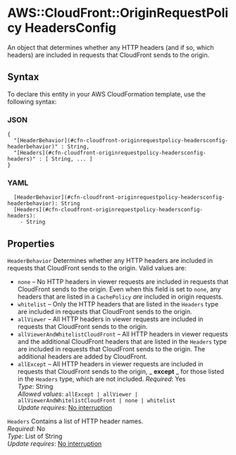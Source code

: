 # AWS::CloudFront::OriginRequestPolicy HeadersConfig<a name="aws-properties-cloudfront-originrequestpolicy-headersconfig"></a>

An object that determines whether any HTTP headers \(and if so, which headers\) are included in requests that CloudFront sends to the origin\.

## Syntax<a name="aws-properties-cloudfront-originrequestpolicy-headersconfig-syntax"></a>

To declare this entity in your AWS CloudFormation template, use the following syntax:

### JSON<a name="aws-properties-cloudfront-originrequestpolicy-headersconfig-syntax.json"></a>

```
{
  "[HeaderBehavior](#cfn-cloudfront-originrequestpolicy-headersconfig-headerbehavior)" : String,
  "[Headers](#cfn-cloudfront-originrequestpolicy-headersconfig-headers)" : [ String, ... ]
}
```

### YAML<a name="aws-properties-cloudfront-originrequestpolicy-headersconfig-syntax.yaml"></a>

```
  [HeaderBehavior](#cfn-cloudfront-originrequestpolicy-headersconfig-headerbehavior): String
  [Headers](#cfn-cloudfront-originrequestpolicy-headersconfig-headers):
    - String
```

## Properties<a name="aws-properties-cloudfront-originrequestpolicy-headersconfig-properties"></a>

`HeaderBehavior` <a name="cfn-cloudfront-originrequestpolicy-headersconfig-headerbehavior"></a>
Determines whether any HTTP headers are included in requests that CloudFront sends to the origin\. Valid values are:

- `none` – No HTTP headers in viewer requests are included in requests that CloudFront sends to the origin\. Even when this field is set to `none`, any headers that are listed in a `CachePolicy` _are_ included in origin requests\.
- `whitelist` – Only the HTTP headers that are listed in the `Headers` type are included in requests that CloudFront sends to the origin\.
- `allViewer` – All HTTP headers in viewer requests are included in requests that CloudFront sends to the origin\.
- `allViewerAndWhitelistCloudFront` – All HTTP headers in viewer requests and the additional CloudFront headers that are listed in the `Headers` type are included in requests that CloudFront sends to the origin\. The additional headers are added by CloudFront\.
- `allExcept` – All HTTP headers in viewer requests are included in requests that CloudFront sends to the origin, _ **except** _ for those listed in the `Headers` type, which are not included\.
  _Required_: Yes  
  _Type_: String  
  _Allowed values_: `allExcept | allViewer | allViewerAndWhitelistCloudFront | none | whitelist`  
  _Update requires_: [No interruption](https://docs.aws.amazon.com/AWSCloudFormation/latest/UserGuide/using-cfn-updating-stacks-update-behaviors.html#update-no-interrupt)

`Headers` <a name="cfn-cloudfront-originrequestpolicy-headersconfig-headers"></a>
Contains a list of HTTP header names\.  
_Required_: No  
_Type_: List of String  
_Update requires_: [No interruption](https://docs.aws.amazon.com/AWSCloudFormation/latest/UserGuide/using-cfn-updating-stacks-update-behaviors.html#update-no-interrupt)
